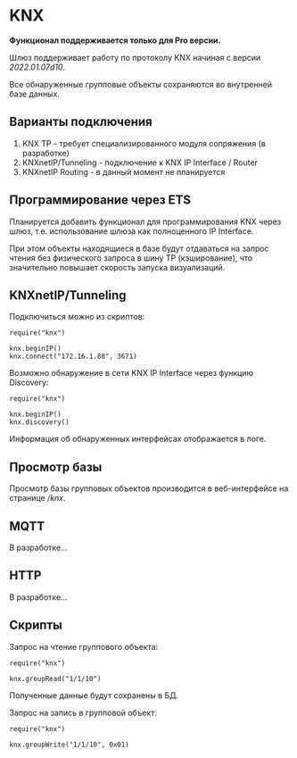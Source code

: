 # KNX

**Функционал поддерживается только для Pro версии.**

Шлюз поддерживает работу по протоколу KNX начиная с версии *2022.01.07d10*.

Все обнаруженные групповые объекты сохраняются во внутренней базе данных.


## Варианты подключения
1) KNX TP - требует специализированного модуля сопряжения (в разработке)
2) KNXnetIP/Tunneling - подключение к KNX IP Interface / Router
3) KNXnetIP Routing - в данный момент не планируется

## Программирование через ETS
Планируется добавить функционал для программирования KNX через шлюз, т.е. использование шлюза как полноценного IP Interface.

При этом объекты находящиеся в базе будут отдаваться на запрос чтения без физического запроса в шину TP (кэширование), что значительно повышает скорость запуска визуализаций.

## KNXnetIP/Tunneling
Подключиться можно из скриптов:
```
require("knx")

knx.beginIP()
knx.connect("172.16.1.88", 3671)
```

Возможно обнаружение в сети KNX IP Interface через функцию Discovery:
```
require("knx")

knx.beginIP()
knx.discovery()
```

Информация об обнаруженных интерфейсах отображается в логе.

## Просмотр базы 
Просмотр базы групповых объектов производится в веб-интерфейсе на странице */knx*.

## MQTT
В разработке...

## HTTP
В разработке...

## Скрипты
Запрос на чтение группового объекта:
```
require("knx")

knx.groupRead("1/1/10")
```
Полученные данные будут сохранены в БД.


Запрос на запись в групповой объект:
```
require("knx")

knx.groupWrite("1/1/10", 0x01)
```
